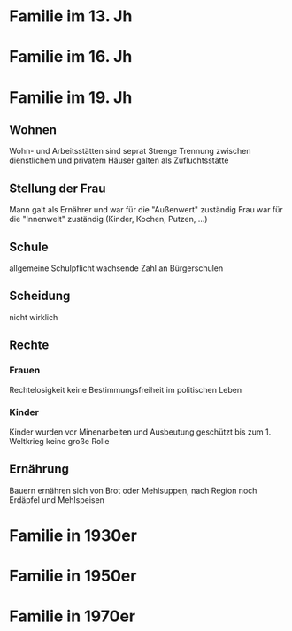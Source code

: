 # Familie im 13. Jh
# Familie im 16. Jh
# Familie im 19. Jh
## Wohnen
Wohn- und Arbeitsstätten sind seprat
Strenge Trennung zwischen dienstlichem und privatem
Häuser galten als Zufluchtsstätte

## Stellung der Frau
Mann galt als Ernährer und war für die "Außenwert" zuständig
Frau war für die "Innenwelt" zuständig (Kinder, Kochen, Putzen, ...)

## Schule
allgemeine Schulpflicht
wachsende Zahl an Bürgerschulen

## Scheidung
nicht wirklich

## Rechte
### Frauen
Rechtelosigkeit
keine Bestimmungsfreiheit  im politischen Leben

### Kinder
Kinder wurden vor Minenarbeiten und Ausbeutung geschützt
bis zum 1. Weltkrieg keine große Rolle

## Ernährung
Bauern ernähren sich von Brot oder Mehlsuppen, nach Region noch Erdäpfel und Mehlspeisen
# Familie in 1930er
# Familie in 1950er
# Familie in 1970er